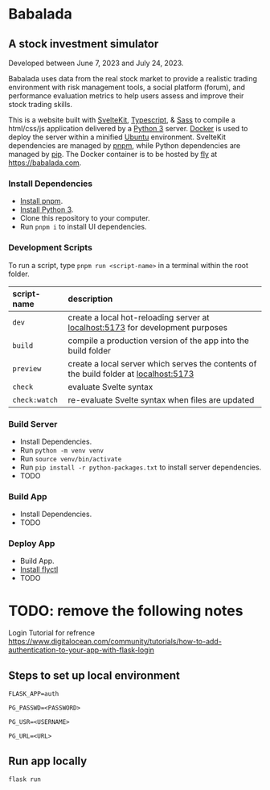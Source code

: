 Babalada
===
A stock investment simulator
---
Developed between June 7, 2023 and July 24, 2023.

Babalada uses data from the real stock market to provide a realistic trading environment with risk management tools, a social platform (forum), and performance evaluation metrics to help users assess and improve their stock trading skills.

This is a website built with [SvelteKit], [Typescript], & [Sass] to compile a html/css/js application delivered by a [Python 3] server. [Docker] is used to deploy the server within a minified [Ubuntu] environment. SvelteKit dependencies are managed by [pnpm], while Python dependencies are managed by [pip]. The Docker container is to be hosted by [fly] at https://babalada.com.

### Install Dependencies
* [Install pnpm].
* [Install Python 3].
* Clone this repository to your computer.
* Run `pnpm i` to install UI dependencies.

### Development Scripts
To run a script, type `pnpm run <script-name>` in a terminal within the root folder.

| script-name | description |
|:----------- |:----------- |
| `dev` | create a local hot-reloading server at [localhost:5173](http://localhost:5173) for development purposes |
| `build` | compile a production version of the app into the build folder |
| `preview` | create a local server which serves the contents of the build folder at [localhost:5173](http://localhost:4173) |
| `check` | evaluate Svelte syntax |
| `check:watch` | re-evaluate Svelte syntax when files are updated |

### Build Server
* Install Dependencies.
* Run `python -m venv venv`
* Run `source venv/bin/activate`
* Run `pip install -r python-packages.txt` to install server dependencies.
* TODO

### Build App
* Install Dependencies.
* TODO

### Deploy App
* Build App.
* [Install flyctl]
* TODO

[SvelteKit]: https://kit.svelte.dev/docs/introduction
[Typescript]: https://www.typescriptlang.org/why-create-typescript
[Sass]: https://sass-lang.com/guide
[Python 3]: https://www.python.org/
[Install Python 3]: https://www.python.org/downloads/
[Docker]: https://docs.docker.com/get-started/overview/
[Ubuntu]: https://ubuntu.com/about
[pnpm]: https://pnpm.io/motivation
[pip]: https://pypi.org/project/pip/
[Install pnpm]: https://pnpm.io/installation
[fly]: https://fly.io/docs/
[install flyctl]: https://fly.io/docs/hands-on/install-flyctl/

# TODO: remove the following notes

Login Tutorial for refrence
https://www.digitalocean.com/community/tutorials/how-to-add-authentication-to-your-app-with-flask-login

## Steps to set up local environment

    FLASK_APP=auth

    PG_PASSWD=<PASSWORD>

    PG_USR=<USERNAME>

    PG_URL=<URL>

## Run app locally

    flask run